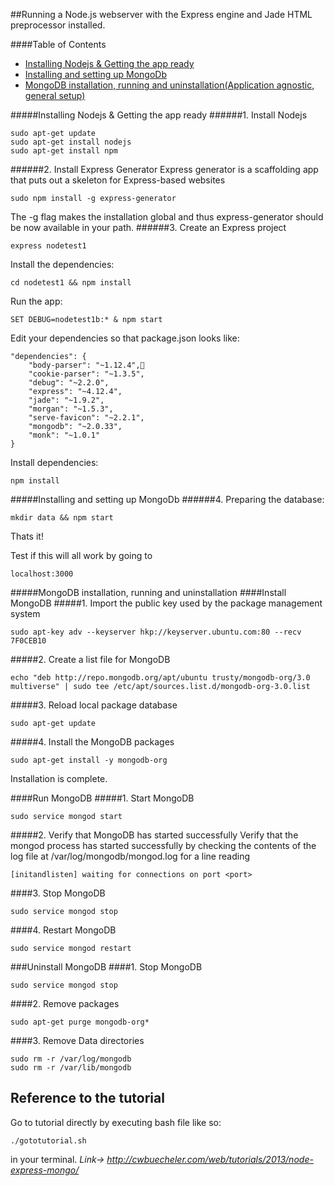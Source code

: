 ##Running a Node.js webserver with the Express engine and Jade HTML preprocessor installed.

####Table of Contents
* [Installing Nodejs & Getting the app ready](README.md#installing-nodejs--getting-the-app-ready)
* [Installing and setting up MongoDb](README.md#installing-and-setting-up-mongodb)
* [MongoDB installation, running and uninstallation(Application agnostic, general setup)](README.md#mongodb-installation-running-and-uninstallation)

#####Installing Nodejs & Getting the app ready
######1. Install Nodejs
```
sudo apt-get update
sudo apt-get install nodejs
sudo apt-get install npm
```
######2. Install Express Generator
Express generator is a scaffolding app that puts out a skeleton for Express-based websites
```
sudo npm install -g express-generator
```
The -g flag makes the installation global and thus express-generator should be now available in your path.
######3. Create an Express project
```
express nodetest1
```
Install the dependencies:
```
cd nodetest1 && npm install
```
Run the app:
```
SET DEBUG=nodetest1b:* & npm start
```
Edit your dependencies so that package.json looks like:
```
"dependencies": {
    "body-parser": "~1.12.4",
    "cookie-parser": "~1.3.5",
    "debug": "~2.2.0",
    "express": "~4.12.4",
    "jade": "~1.9.2",
    "morgan": "~1.5.3",
    "serve-favicon": "~2.2.1",
    "mongodb": "~2.0.33",
    "monk": "~1.0.1"
}
```
Install dependencies:
```
npm install
```
#####Installing and setting up MongoDb
######4. Preparing the database:
```
mkdir data && npm start
```
Thats it!

Test if this will all work by going to
```
localhost:3000
```
#####MongoDB installation, running and uninstallation
####Install MongoDB
#####1. Import the public key used by the package management system
```
sudo apt-key adv --keyserver hkp://keyserver.ubuntu.com:80 --recv 7F0CEB10
```
#####2. Create a list file for MongoDB
```
echo "deb http://repo.mongodb.org/apt/ubuntu trusty/mongodb-org/3.0 multiverse" | sudo tee /etc/apt/sources.list.d/mongodb-org-3.0.list
```
#####3.  Reload local package database
```
sudo apt-get update
```
#####4. Install the MongoDB packages
```
sudo apt-get install -y mongodb-org
```
Installation is complete.

####Run MongoDB
#####1. Start MongoDB
```
sudo service mongod start
```
#####2. Verify that MongoDB has started successfully
Verify that the mongod process has started successfully by checking the contents of the log file at /var/log/mongodb/mongod.log for a line reading
```
[initandlisten] waiting for connections on port <port>
```
####3. Stop MongoDB
```
sudo service mongod stop
```
####4. Restart MongoDB
```
sudo service mongod restart
```
###Uninstall MongoDB
####1. Stop MongoDB
```
sudo service mongod stop
```
####2. Remove packages
```
sudo apt-get purge mongodb-org*
```
####3. Remove Data directories
```
sudo rm -r /var/log/mongodb
sudo rm -r /var/lib/mongodb

```
Reference to the tutorial
-------------------------
Go to tutorial directly by executing bash file like so: 
```
./gototutorial.sh
``` 
in your terminal.
*Link-> http://cwbuecheler.com/web/tutorials/2013/node-express-mongo/*
